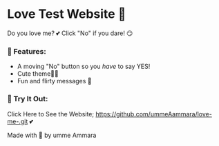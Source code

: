 # Love Test Website 💖

Do you love me? 💕 Click "No" if you dare! 😏

### 🎀 Features:
- A moving "No" button so you *have* to say YES! 
- Cute theme🌸✨
- Fun and flirty messages 💌

### 🚀 Try It Out:
Click Here to See the Website; https://github.com/ummeAammara/love-me-.git 💕

Made with 💖 by umme Ammara 

